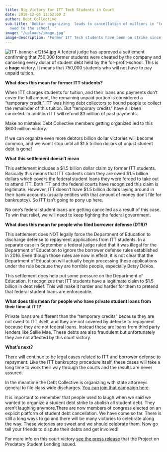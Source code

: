 ```yaml
---
title: Big Victory for ITT Tech Students in Court
date: 2018-12-05 12:52:00 Z
author: Debt Collective
sub-title: 'Debtor organizing  leads to cancellation of millions in "temporary credits"
  owed to the school. '
image: "/uploads/image.jpg"
image-description: 'Former ITT Tech students have been on strike since 2016. '
---
```


![ITT-banner-ef2f54.jpg](/uploads/ITT-banner-ef2f54.jpg)
A federal judge has approved a settlement confirming that 750,000 former students were cheated by the company and canceling every dollar of student debt held by the for-profit-school. This is a **huge** victory. It means that 750,000 students who will not have to pay unpaid tuition. 

**What does this mean for former ITT students?**

When ITT charges students for tuition, and their loans and payments don’t cover the full amount, the remaining unpaid portion is considered a “temporary credit.” ITT was hiring debt collectors to hound people to collect the remainder of this tuition. But "temporary credits" have all been canceled. In addition ITT will refund $3 million of past payments.

Make no mistake: Debt Collective members getting organized led to this $600 million victory.

If we can organize even more debtors billion dollar victories will become common, and we won’t stop until all $1.5 trillion dollars of unjust student debt is gone!

**What this settlement doesn’t mean**

This settlement includes a $1.5 billion dollar claim by former ITT students. Basically this means that ITT students claim they are owed $1.5 billion dollars which covers the federal student loans they were forced to take out to attend ITT. Both ITT and the federal courts have recognized this claim is legitimate. However, ITT doesn’t have $1.5 billion dollars laying around in their bank accounts (usually entities with that amount of money don’t file for bankruptcy). So ITT isn’t going to pony up here. 

No one’s federal student loans are getting cancelled as a result of this case. To win that relief, we will need to keep fighting the federal government. 

**What does this mean for people who filed borrower defense (DTR)?**

This settlement does NOT legally force the Department of Education to discharge defense to repayment applications from ITT students. In a separate case in September a federal judge ruled that it was illegal for the Department of Education to ignore the borrower defense rules established in 2016. Even though those rules are now in effect, it is not clear that the Department of Education will actually begin processing these applications under the rule because they are horrible people, especially Betsy DeVos. 

This settlement does help put some pressure on the Department of Education. It recognizes that ITT students have a legitimate claim to $1.5 billion in debt relief. This will make it harder and harder for them to pretend that federal student loans are enforceable. 

**What does this mean for people who have private student loans from their time at ITT?**

Private loans are different than the “temporary credits” because they are not owed to ITT itself, and they are not covered by defense to repayment because they are not federal loans. Instead these are loans from third party lenders like Sallie Mae. These debts are also fraudulent but unfortunately they are not affected by this court victory. 

**What’s next?**

There will continue to be legal cases related to ITT and borrower defense to repayment. Like the ITT bankruptcy procedure itself, these cases will take a long time to work their way through the courts and the results are never assured.

In the meantime the Debt Collective is organizing with state attorneys general to file class wide discharges. [You can join that campaign here](https://community.debtcollective.org/t/national-attorney-general-action/1738/25).

It is important to remember that people used to laugh when we said we wanted to organize a student debt strike to abolish all student debt. They aren’t laughing anymore.There are now members of congress elected on an explicit platform of student debt cancellation. We have come so far. There is still a long ways to go and there will be many victories to celebrate along the way. These victories are sweet and we should celebrate them. Now go tell your friends to dispute their debts and get involved!

For more info on this court victory [see the press release](https://predatorystudentlending.org/press-releases/students-secure-500-million-itt-student-debt-relief/) that the Project on Predatory Student Lending issued.